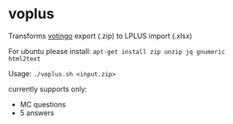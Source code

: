 # voplus
Transforms [votingo]([url](https://votingo.cedis.fu-berlin.de/)) export (.zip) to LPLUS import (.xlsx)

For ubuntu please install: 
`apt-get install zip unzip jq gnumeric html2text`

Usage:
`./voplus.sh <input.zip>`

currently supports only:
- MC questions
- 5 answers

